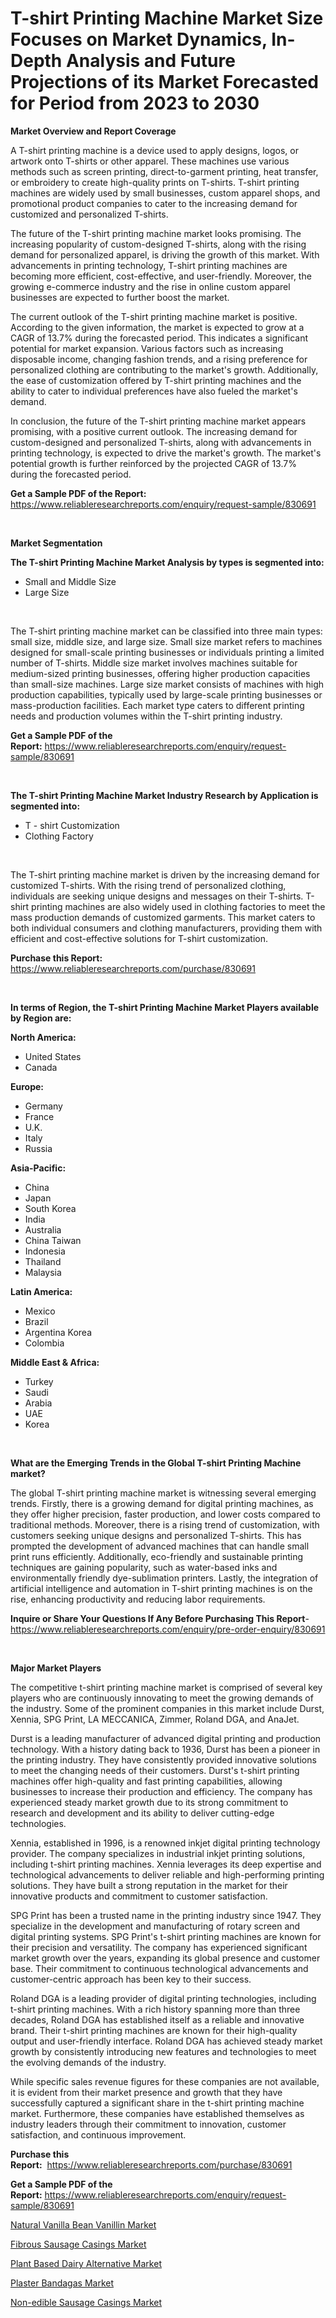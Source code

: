 <p><h1>T-shirt Printing Machine Market Size Focuses on Market Dynamics, In-Depth Analysis and Future Projections of its Market Forecasted for Period from 2023 to 2030</h1></p><p><strong>Market Overview and Report Coverage</strong></p>
<p><p>A T-shirt printing machine is a device used to apply designs, logos, or artwork onto T-shirts or other apparel. These machines use various methods such as screen printing, direct-to-garment printing, heat transfer, or embroidery to create high-quality prints on T-shirts. T-shirt printing machines are widely used by small businesses, custom apparel shops, and promotional product companies to cater to the increasing demand for customized and personalized T-shirts.</p><p>The future of the T-shirt printing machine market looks promising. The increasing popularity of custom-designed T-shirts, along with the rising demand for personalized apparel, is driving the growth of this market. With advancements in printing technology, T-shirt printing machines are becoming more efficient, cost-effective, and user-friendly. Moreover, the growing e-commerce industry and the rise in online custom apparel businesses are expected to further boost the market.</p><p>The current outlook of the T-shirt printing machine market is positive. According to the given information, the market is expected to grow at a CAGR of 13.7% during the forecasted period. This indicates a significant potential for market expansion. Various factors such as increasing disposable income, changing fashion trends, and a rising preference for personalized clothing are contributing to the market's growth. Additionally, the ease of customization offered by T-shirt printing machines and the ability to cater to individual preferences have also fueled the market's demand.</p><p>In conclusion, the future of the T-shirt printing machine market appears promising, with a positive current outlook. The increasing demand for custom-designed and personalized T-shirts, along with advancements in printing technology, is expected to drive the market's growth. The market's potential growth is further reinforced by the projected CAGR of 13.7% during the forecasted period.</p></p>
<p><strong>Get a Sample PDF of the Report:</strong> <a href="https://www.reliableresearchreports.com/enquiry/request-sample/830691">https://www.reliableresearchreports.com/enquiry/request-sample/830691</a></p>
<p>&nbsp;</p>
<p><strong>Market Segmentation</strong></p>
<p><strong>The T-shirt Printing Machine Market Analysis by types is segmented into:</strong></p>
<p><ul><li>Small and Middle Size</li><li>Large Size</li></ul></p>
<p>&nbsp;</p>
<p><p>The T-shirt printing machine market can be classified into three main types: small size, middle size, and large size. Small size market refers to machines designed for small-scale printing businesses or individuals printing a limited number of T-shirts. Middle size market involves machines suitable for medium-sized printing businesses, offering higher production capacities than small-size machines. Large size market consists of machines with high production capabilities, typically used by large-scale printing businesses or mass-production facilities. Each market type caters to different printing needs and production volumes within the T-shirt printing industry.</p></p>
<p><strong>Get a Sample PDF of the Report:</strong>&nbsp;<a href="https://www.reliableresearchreports.com/enquiry/request-sample/830691">https://www.reliableresearchreports.com/enquiry/request-sample/830691</a></p>
<p>&nbsp;</p>
<p><strong>The T-shirt Printing Machine Market Industry Research by Application is segmented into:</strong></p>
<p><ul><li>T - shirt Customization</li><li>Clothing Factory</li></ul></p>
<p>&nbsp;</p>
<p><p>The T-shirt printing machine market is driven by the increasing demand for customized T-shirts. With the rising trend of personalized clothing, individuals are seeking unique designs and messages on their T-shirts. T-shirt printing machines are also widely used in clothing factories to meet the mass production demands of customized garments. This market caters to both individual consumers and clothing manufacturers, providing them with efficient and cost-effective solutions for T-shirt customization.</p></p>
<p><strong>Purchase this Report:</strong>&nbsp; <a href="https://www.reliableresearchreports.com/purchase/830691">https://www.reliableresearchreports.com/purchase/830691</a></p>
<p>&nbsp;</p>
<p><strong>In terms of Region, the T-shirt Printing Machine Market Players available by Region are:</strong></p>
<p>
    <p> <strong> North America: </strong>
        <ul>
            <li>United States</li>
            <li>Canada</li>
        </ul>
        </p> 
    <p> <strong> Europe: </strong>
        <ul>
            <li>Germany</li>
            <li>France</li>
            <li>U.K.</li>
            <li>Italy</li>
            <li>Russia</li>
        </ul>
        </p> 
    <p> <strong> Asia-Pacific: </strong>
        <ul>
            <li>China</li>
            <li>Japan</li>
            <li>South Korea</li>
            <li>India</li>
            <li>Australia</li>
            <li>China Taiwan</li>
            <li>Indonesia</li>
            <li>Thailand</li>
            <li>Malaysia</li>
        </ul>
        </p> 
    <p> <strong> Latin America: </strong>
        <ul>
            <li>Mexico</li>
            <li>Brazil</li>
            <li>Argentina Korea</li>
            <li>Colombia</li>
        </ul>
        </p> 
    <p> <strong> Middle East & Africa: </strong>
        <ul>
            <li>Turkey</li>
            <li>Saudi</li>
            <li>Arabia</li>
            <li>UAE</li>
            <li>Korea</li>
        </ul>
    </p>
    </p>
<p>&nbsp;</p>
<p><strong>What are the Emerging Trends in the Global T-shirt Printing Machine market?</strong></p>
<p><p>The global T-shirt printing machine market is witnessing several emerging trends. Firstly, there is a growing demand for digital printing machines, as they offer higher precision, faster production, and lower costs compared to traditional methods. Moreover, there is a rising trend of customization, with customers seeking unique designs and personalized T-shirts. This has prompted the development of advanced machines that can handle small print runs efficiently. Additionally, eco-friendly and sustainable printing techniques are gaining popularity, such as water-based inks and environmentally friendly dye-sublimation printers. Lastly, the integration of artificial intelligence and automation in T-shirt printing machines is on the rise, enhancing productivity and reducing labor requirements.</p></p>
<p><strong>Inquire or Share Your Questions If Any Before Purchasing This Report</strong>- <a href="https://www.reliableresearchreports.com/enquiry/pre-order-enquiry/830691">https://www.reliableresearchreports.com/enquiry/pre-order-enquiry/830691</a></p>
<p>&nbsp;</p>
<p><strong>Major Market Players</strong></p>
<p><p>The competitive t-shirt printing machine market is comprised of several key players who are continuously innovating to meet the growing demands of the industry. Some of the prominent companies in this market include Durst, Xennia, SPG Print, LA MECCANICA, Zimmer, Roland DGA, and AnaJet.</p><p>Durst is a leading manufacturer of advanced digital printing and production technology. With a history dating back to 1936, Durst has been a pioneer in the printing industry. They have consistently provided innovative solutions to meet the changing needs of their customers. Durst's t-shirt printing machines offer high-quality and fast printing capabilities, allowing businesses to increase their production and efficiency. The company has experienced steady market growth due to its strong commitment to research and development and its ability to deliver cutting-edge technologies.</p><p>Xennia, established in 1996, is a renowned inkjet digital printing technology provider. The company specializes in industrial inkjet printing solutions, including t-shirt printing machines. Xennia leverages its deep expertise and technological advancements to deliver reliable and high-performing printing solutions. They have built a strong reputation in the market for their innovative products and commitment to customer satisfaction.</p><p>SPG Print has been a trusted name in the printing industry since 1947. They specialize in the development and manufacturing of rotary screen and digital printing systems. SPG Print's t-shirt printing machines are known for their precision and versatility. The company has experienced significant market growth over the years, expanding its global presence and customer base. Their commitment to continuous technological advancements and customer-centric approach has been key to their success.</p><p>Roland DGA is a leading provider of digital printing technologies, including t-shirt printing machines. With a rich history spanning more than three decades, Roland DGA has established itself as a reliable and innovative brand. Their t-shirt printing machines are known for their high-quality output and user-friendly interface. Roland DGA has achieved steady market growth by consistently introducing new features and technologies to meet the evolving demands of the industry.</p><p>While specific sales revenue figures for these companies are not available, it is evident from their market presence and growth that they have successfully captured a significant share in the t-shirt printing machine market. Furthermore, these companies have established themselves as industry leaders through their commitment to innovation, customer satisfaction, and continuous improvement.</p></p>
<p><strong>Purchase this Report:</strong>&nbsp;&nbsp;<a href="https://www.reliableresearchreports.com/purchase/830691">https://www.reliableresearchreports.com/purchase/830691</a></p>
<p></p>
<p><strong>Get a Sample PDF of the Report:</strong>&nbsp;<a href="https://www.reliableresearchreports.com/enquiry/request-sample/830691">https://www.reliableresearchreports.com/enquiry/request-sample/830691</a></p>
<p><p><a href="https://github.com/rahu1502/Market-Research-Report-List-1/blob/main/natural-vanilla-bean-vanillin-market.md">Natural Vanilla Bean Vanillin Market</a></p><p><a href="https://www.linkedin.com/pulse/fibrous-sausage-casings-market-research-report-provides/">Fibrous Sausage Casings Market</a></p><p><a href="https://medium.com/@anmolreportprime/plant-based-dairy-alternative-market-competitive-analysis-market-trends-and-forecast-to-2030-f30e42a442a9">Plant Based Dairy Alternative Market</a></p><p><a href="https://medium.com/@chiragreportprime3/plaster-bandagas-market-trends-forecast-and-competitive-analysis-to-2030-4e39221a7908">Plaster Bandagas Market</a></p><p><a href="https://www.linkedin.com/pulse/decoding-non-edible-sausage-casings-market-deep-dive-latest/">Non-edible Sausage Casings Market</a></p></p>